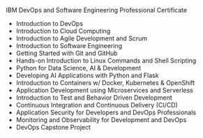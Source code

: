 IBM DevOps and Software Engineering Professional Certificate

- Introduction to DevOps
- Introduction to Cloud Computing
- Introduction to Agile Development and Scrum
- Introduction to Software Engineering
- Getting Started with Git and GitHub
- Hands-on Introduction to Linux Commands and Shell Scripting
- Python for Data Science, AI & Development
- Developing AI Applications with Python and Flask
- Introduction to Containers w/ Docker, Kubernetes & OpenShift
- Application Development using Microservices and Serverless
- Introduction to Test and Behavior Driven Development
- Continuous Integration and Continuous Delivery (CI/CD)
- Application Security for Developers and DevOps Professionals
- Monitoring and Observability for Development and DevOps 
- DevOps Capstone Project
